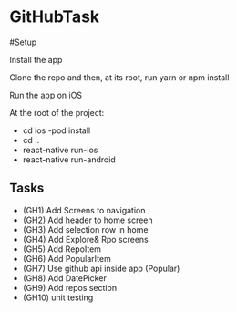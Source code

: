 # GitHubTask

#Setup

Install the app

Clone the repo and then, at its root, run yarn or npm install 

Run the app on iOS

At the root of the project:

- cd ios
-pod install
- cd ..
- react-native run-ios
- react-native run-android 



## Tasks 

- (GH1) Add Screens to navigation
- (GH2) Add header to home screen
- (GH3) Add selection row in home 
- (GH4) Add Explore& Rpo screens 
- (GH5) Add RepoItem
- (GH6) Add PopularItem 
- (GH7) Use github api inside app (Popular)
- (GH8) Add DatePicker
- (GH9) Add repos section 
- (GH10) unit testing 
